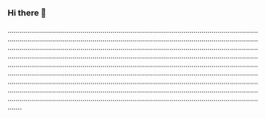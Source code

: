 ### Hi there 👋

...................................................................................................................................................................................................................................................................................................................................................................................................................................................................................................................................................................................................................................................................................................................................................................................................................................................................................................................................................................................................................................................................................................................................................................
